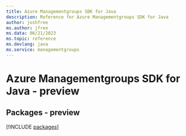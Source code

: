 ```yaml
---
title: Azure Managementgroups SDK for Java
description: Reference for Azure Managementgroups SDK for Java
author: joshfree
ms.author: jfree
ms.data: 06/21/2023
ms.topic: reference
ms.devlang: java
ms.service: managementgroups
---
```

# Azure Managementgroups SDK for Java - preview
## Packages - preview
[!INCLUDE [packages](managementgroups-index.md)]